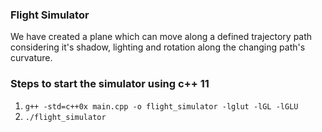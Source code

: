 ### Flight Simulator

We have created a plane which can move along a defined trajectory path considering it's shadow, lighting
and rotation along the changing path's curvature. 

### Steps to start the simulator using c++ 11

1. `g++ -std=c++0x main.cpp -o flight_simulator -lglut -lGL -lGLU`
2. `./flight_simulator`
